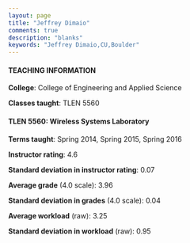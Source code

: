 ```yaml
---
layout: page
title: "Jeffrey Dimaio" 
comments: true
description: "blanks"
keywords: "Jeffrey Dimaio,CU,Boulder"
---
```

<head>
<script src="https://ajax.googleapis.com/ajax/libs/jquery/2.1.3/jquery.min.js"></script>
<script src="https://dl.dropboxusercontent.com/s/pc42nxpaw1ea4o9/highcharts.js?dl=0"></script>
<!-- <script src="../assets/js/highcharts.js"></script> -->
<style type="text/css">@font-face {
	font-family: "Bebas Neue";
	src: url(https://www.filehosting.org/file/details/544349/BebasNeue Regular.otf) format("opentype");
	}
	h1.Bebas { 
		font-family: "Bebas Neue", Verdana, Tahoma;
	}
</style>
</head>
	   
#### TEACHING INFORMATION

**College**: College of Engineering and Applied Science

**Classes taught**: TLEN 5560

#### TLEN 5560: Wireless Systems Laboratory

**Terms taught**: Spring 2014, Spring 2015, Spring 2016

**Instructor rating**: 4.6

**Standard deviation in instructor rating**: 0.07

**Average grade** (4.0 scale): 3.96

**Standard deviation in grades** (4.0 scale): 0.04

**Average workload** (raw): 3.25

**Standard deviation in workload** (raw): 0.95

